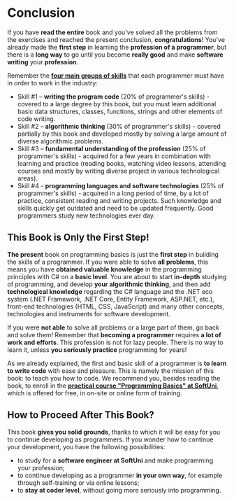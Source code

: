 # Conclusion

If you have **read the entire** book and you've solved all the problems from the exercises and reached the present conclusion, **congratulations**! You've already made the **first step** in learning the **profession of a programmer**, but there is a **long way** to go until you become **really good** and make **software writing** your **profession**.

Remember the **[four main groups of skills](chapter-00-preface.md#become-a-developer)** that each programmer must have in order to work in the industry:
 - Skill #1 – **writing the program code** (20% of programmer's skills) - covered to a large degree by this book, but you must learn additional basic data structures, classes, functions, strings and other elements of code writing.
 - Skill #2 – **algorithmic thinking** (30% of programmer's skills) - covered partially by this book and developed mostly by solving a large amount of diverse algorithmic problems.
 - Skill #3 – **fundamental understanding of the profession** (25% of programmer's skills) - acquired for a few years in combination with learning and practice (reading books, watching video lessons, attending courses and mostly by writing diverse project in various technological areas).
 - Skill #4 - **programming languages and software technologies** (25% of programmer's skills) - acquired in a long period of time, by a lot of practice, consistent reading and writing projects. Such knowledge and skills quickly get outdated and need to be updated frequently. Good programmers study new technologies ever day.
 
## This Book is Only the First Step!

**The present** book on programming basics is just the **first step** in building the skills of a programmer. If you were able to solve **all problems**, this means you have **obtained valuable knowledge** in the programming principles with C# on a **basic level**. You are about to start **in-depth** studying of programming, and develop **your algorithmic thinking**, and then add **technological knowledge** regarding the C# language and the .NET eco system (.NET Framework, .NET Core, Entity Framework, ASP.NET, etc.), front-end technologies (HTML, CSS, JavaScript) and many other concepts, technologies and instruments for software development.

If you were **not able** to solve all problems or a large part of them, go back and solve them! Remember that **becoming a programmer** requires **a lot of work and efforts**. This profession is not for lazy people. There is no way to learn it, unless **you seriously practice** programming for years!

As we already explained, the first and basic skill of a programmer is **to learn to write code** with ease and pleasure. This is namely the mission of this book: to teach you how to code. We recommend you, besides reading the book, to enroll in the **[practical course "Programming Basics" at SoftUni](https://softuni.bg/apply)**, which is offered for free, in on-site or online form of training.

## How to Proceed After This Book?

This book **gives you solid grounds**, thanks to which it will be easy for you to continue developing as programmers. If you wonder how to continue your development, you have the following possibilities:
 - to study for a **software engineer at SoftUni** and make programming your profession;
 - to continue developing as a programmer **in your own way**, for example through self-training or via online lessons;
 - to **stay at coder level**, without going more seriously into programming.
